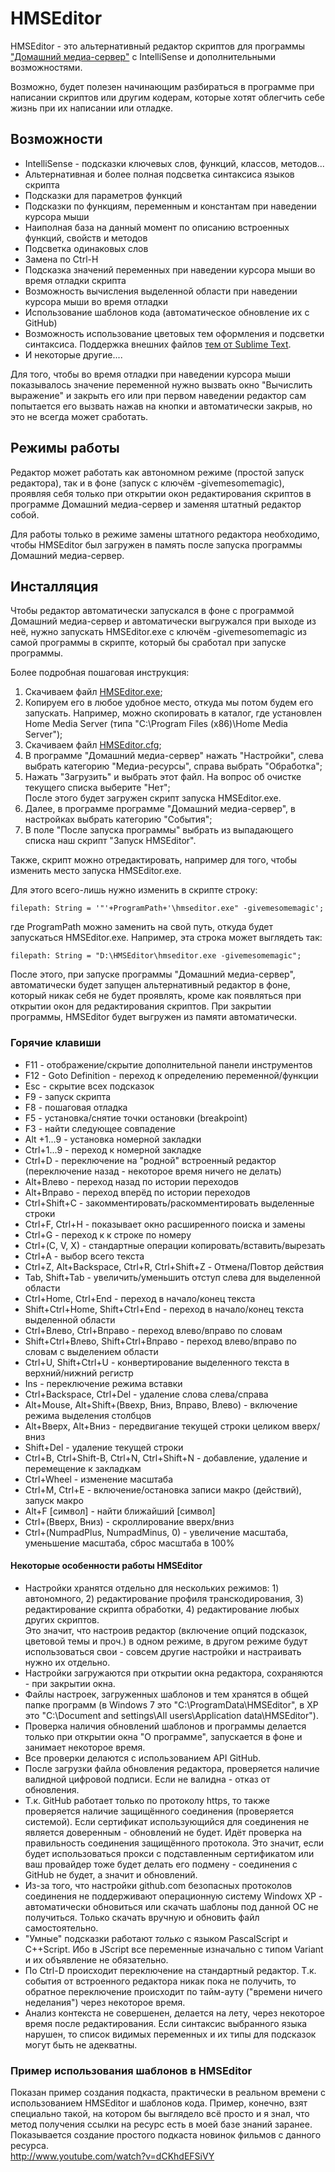 # HMSEditor
HMSEditor - это альтернативный редактор скриптов для программы ["Домашний медиа-сервер"](https://www.homemediaserver.ru/) с IntelliSense и дополнительными возможностями.

Возможно, будет полезен начинающим разбираться в программе при написании скриптов или другим кодерам, которые хотят облегчить себе жизнь при их написании или отладке.
## Возможности

* IntelliSense - подсказки ключевых слов, функций, классов, методов...
* Альтернативная и более полная подсветка синтаксиса языков скрипта
* Подсказки для параметров функций
* Подсказки по функциям, переменным и константам при наведении курсора мыши
* Наиполная база на данный момент по описанию встроенных функций, свойств и методов
* Подсветка одинаковых слов
* Замена по Ctrl-H
* Подсказка значений переменных при наведении курсора мыши во время отладки скрипта
* Возможность вычисления выделенной области при наведении курсора мыши во время отладки
* Использование шаблонов кода (автоматическое обновление их с GitHub)
* Возможность использование цветовых тем оформления и подсветки синтаксиса. Поддержка внешних файлов [тем от Sublime Text](http://colorsublime.com/).
* И некоторые другие....

Для того, чтобы во время отладки при наведении курсора мыши показывалось значение переменной нужно вызвать окно "Вычислить выражение" и закрыть его или при первом наведении редактор сам попытается его вызвать нажав на кнопки и автоматически закрыв, но это не всегда может сработать.
## Режимы работы
Редактор может работать как автономном режиме (простой запуск редактора), так и в фоне (запуск с ключём -givemesomemagic), проявляя себя только при открытии окон редактирования скриптов в программе Домашний медиа-сервер и заменяя штатный редактор собой.

Для работы только в режиме замены штатного редактора необходимо, чтобы HMSEditor был загружен в память после запуска программы Домашний медиа-сервер.

## Инсталляция
Чтобы редактор автоматически запускался в фоне с программой Домашний медиа-сервер и автоматически выгружался при выходе из неё, нужно запускать HMSEditor.exe с ключём -givemesomemagic из самой программы в скрипте, который бы сработал при запуске программы.

Более подробная пошаговая инструкция: 

1. Скачиваем файл [HMSEditor.exe](https://github.com/WendyH/HMSEditor/releases/latest);
2. Копируем его в любое удобное место, откуда мы потом будем его запускать.
Например, можно скопировать в каталог, где установлен Home Media Server (типа "C:\Program Files (x86)\Home Media Server\");
3. Скачиваем файл [HMSEditor.cfg](https://github.com/WendyH/HMSEditor/releases/download/1.0.1.0/HMSEditor.cfg);
4. В программе "Домашний медиа-сервер" нажать "Настройки", cлева выбрать категорию "Медиа-ресурсы", cправа выбрать "Обработка";
5. Нажать "Загрузить" и выбрать этот файл. На вопрос об очистке текущего списка выберите "Нет";  
После этого будет загружен скрипт запуска HMSEditor.exe.
6. Далее, в программе программе "Домашний медиа-сервер", в настройках выбрать категорию "События";
7. В поле "После запуска программы" выбрать из выпадающего списка наш скрипт "Запуск HMSEditor".

Также, скрипт можно отредактировать, например для того, чтобы изменить место запуска HMSEditor.exe.

Для этого всего-лишь нужно изменить в скрипте строку:
```
filepath: String = '"'+ProgramPath+'\hmseditor.exe" -givemesomemagic';
```
где ProgramPath можно заменить на свой путь, откуда будет запускаться HMSEditor.exe.
Например, эта строка может выглядеть так:
```
filepath: String = "D:\HMSEditor\hmseditor.exe -givemesomemagic";
```

После этого, при запуске программы "Домашний медиа-сервер", автоматически будет запущен альтернативный редактор в фоне,
который никак себя не будет проявлять, кроме как появляться при открытии окон для редактирования скриптов.
При закрытии программы, HMSEditor будет выгружен из памяти автоматически.

### Горячие клавиши

* F11 - отображение/скрытие дополнительной панели инструментов
* F12 - Goto Definition - переход к определению переменной/функции
* Esc - скрытие всех подсказок
* F9 - запуск скрипта
* F8 - пошаговая отладка
* F5 - установка/снятие точки остановки (breakpoint)
* F3 - найти следующее совпадение
* Alt +1...9 - установка номерной закладки
* Ctrl+1...9 - переход к номерной закладке
* Ctrl+D - переключение на "родной" встроенный редактор (переключение назад - некоторое время ничего не делать)
* Alt+Влево - переход назад по истории переходов
* Alt+Вправо - переход вперёд по истории переходов
* Ctrl+Shift+C - закомментировать/раскомментировать выделенные строки
* Ctrl+F, Ctrl+H - показывает окно расширенного поиска и замены
* Ctrl+G - переход к к строке по номеру
* Ctrl+(C, V, X) - стандартные операции копировать/вставить/вырезать
* Ctrl+A - выбор всего текста
* Ctrl+Z, Alt+Backspace, Ctrl+R, Ctrl+Shift+Z - Отмена/Повтор действия
* Tab, Shift+Tab - увеличить/уменьшить отступ слева для выделенной области
* Ctrl+Home, Ctrl+End - переход в начало/конец текста
* Shift+Ctrl+Home, Shift+Ctrl+End - переход в начало/конец текста выделенной области
* Ctrl+Влево, Ctrl+Вправо - переход влево/вправо по словам
* Shift+Ctrl+Влево, Shift+Ctrl+Вправо - переход влево/вправо по словам с выделением области
* Ctrl+U, Shift+Ctrl+U - конвертирование выделенного текста в верхний/нижний регистр
* Ins - переключение режима вставки
* Ctrl+Backspace, Ctrl+Del - удаление слова слева/справа
* Alt+Mouse, Alt+Shift+(Ввехр, Вниз, Вправо, Влево) - включение режима выделения столбцов
* Alt+Вверх, Alt+Вниз - передвигание текущей строки целиком вверх/вниз
* Shift+Del - удаление текущей строки
* Ctrl+B, Ctrl+Shift-B, Ctrl+N, Ctrl+Shift+N - добавление, удаление и перемещение к закладкам
* Ctrl+Wheel - изменение масштаба
* Ctrl+M, Ctrl+E - включение/остановка записи макро (действий), запуск макро
* Alt+F [символ] - найти ближайший [символ]
* Ctrl+(Вверх, Вниз) - скроллирование вверх/вниз
* Ctrl+(NumpadPlus, NumpadMinus, 0) - увеличение масштаба, уменьшение масштаба, сброс масштаба в 100%

#### Некоторые особенности работы HMSEditor
* Настройки хранятся отдельно для нескольких режимов: 1) автономного, 2) редактирование профиля транскодирования, 3) редактирование скрипта обработки, 4) редактирование любых других скриптов.  
Это значит, что настроив редактор (включение опций подсказок, цветовой темы и проч.) в одном режиме, в другом режиме будут использоваться свои - совсем другие настройки и настраивать нужно их отдельно.
* Настройки загружаются при открытии окна редактора, сохраняются - при закрытии окна.
* Файлы настроек, загруженных шаблонов и тем хранятся в общей папке программ (в Windows 7 это "C:\ProgramData\HMSEditor\", в XP это "C:\Document and settings\All users\Application data\HMSEditor\").
* Проверка наличия обновлений шаблонов и программы делается только при открытии окна "О программе", запускается в фоне и занимает некоторое время.
* Все проверки делаются с использованием API GitHub.
* После загрузки файла обновления  редактора, проверяется наличие валидной цифровой подписи. Если не валидна - отказ от обновления.
* Т.к. GitHub работает только по протоколу https, то также проверяется наличие защищённого соединения (проверяется системой). Если сертификат использующийся для соединения не является доверенным - обновлений не будет. Идёт проверка на правильность соединения защищённого протокола. Это значит, если будет использоваться прокси с подставленным сертификатом или ваш провайдер тоже будет делать его подмену - соединения с GitHub не будет, а значит и обновлений.
* Из-за того, что настройки github.com безопасных протоколов соединения не поддерживают операционную систему Windowx XP - автоматически обновиться или скачать шаблоны под данной ОС не получиться. Только скачать вручную и обновить файл самостоятельно.
* "Умные" подсказки работают _только_ с языком PascalScript и C++Script. Ибо в JScript все переменные изначально с типом Variant и их объявление не обязательно.
* По Ctrl-D происходит переключение на стандартный редактор. Т.к. события от встроенного редактора никак пока не получить, то обратное переключение происходит по тайм-ауту ("времени ничего неделания") через некоторое время.
* Анализ контекста не совершенен, делается на лету, через некоторое время после редактирования. Если синтаксис выбранного языка нарушен, то список видимых переменных и их типы для подсказок могут быть не адекватны.

### Пример использования шаблонов в HMSEditor

Показан пример создания подкаста, практически в реальном времени с использованием HMSEditor и шаблонов кода. Пример, конечно, взят специально такой, на котором бы выглядело всё просто и я знал, что метод получения ссылки на ресурс есть в моей базе знаний заранее.  
Показывается создание простого подкаста новинок фильмов с данного ресурса.  
http://www.youtube.com/watch?v=dCKhdEFSiVY
